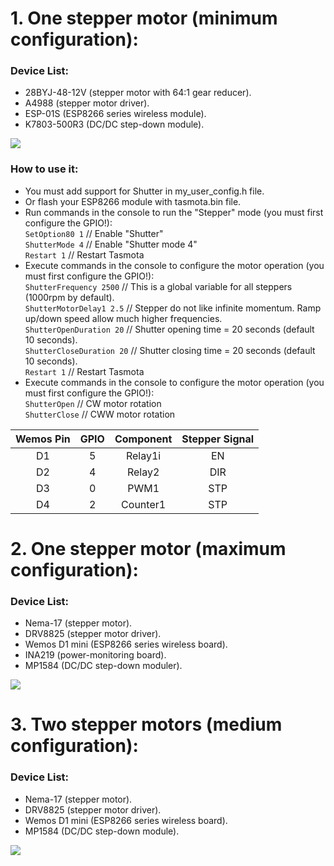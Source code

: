 # 1. One stepper motor (minimum configuration):  
### Device List:  
 - 28BYJ-48-12V (stepper motor with 64:1 gear reducer).  
 - A4988 (stepper motor driver).  
 - ESP-01S (ESP8266 series wireless module).  
 - K7803-500R3 (DC/DC step-down module).  

![](https://raw.githubusercontent.com/TrDA-hab/Projects/master/Stepper%20motor/4102.jpg)  

### How to use it:  
 - You must add support for Shutter in my_user_config.h file.
 - Or flash your ESP8266 module with tasmota.bin file.
 - Run commands in the console to run the "Stepper" mode (you must first configure the GPIO!):  
    `SetOption80 1`   // Enable "Shutter"   
    `ShutterMode 4`   // Enable "Shutter mode 4"  
    `Restart 1`   // Restart Tasmota  
  - Execute commands in the console to configure the motor operation (you must first configure the GPIO!):  
    `ShutterFrequency 2500`   // This is a global variable for all steppers (1000rpm by default).  
    `ShutterMotorDelay1 2.5`  // Stepper do not like infinite momentum. Ramp up/down speed allow much higher frequencies.  
    `ShutterOpenDuration 20`  // Shutter opening time = 20 seconds (default 10 seconds).  
    `ShutterCloseDuration 20` // Shutter closing time = 20 seconds (default 10 seconds).  
    `Restart 1`   // Restart Tasmota  
  - Execute commands in the console to configure the motor operation (you must first configure the GPIO!):      
    `ShutterOpen`   // CW motor rotation  
    `ShutterClose`  // CWW motor rotation 

Wemos Pin|GPIO|Component|Stepper Signal
:-:|:-:|:-:|:-:
D1|5|Relay1i|EN
D2|4|Relay2|DIR
D3|0|PWM1|STP
D4|2|Counter1|STP

# 2. One stepper motor (maximum configuration):
### Device List:
 - Nema-17 (stepper motor).
 - DRV8825 (stepper motor driver).
 - Wemos D1 mini (ESP8266 series wireless board).
 - INA219 (power-monitoring board).
 - MP1584 (DC/DC step-down moduler).

![](https://raw.githubusercontent.com/TrDA-hab/Projects/master/Stepper%20motor/4112.jpg)

# 3. Two stepper motors (medium configuration):
### Device List:
 - Nema-17 (stepper motor).
 - DRV8825 (stepper motor driver).
 - Wemos D1 mini (ESP8266 series wireless board).
 - MP1584 (DC/DC step-down module).
 
![](https://raw.githubusercontent.com/TrDA-hab/Projects/master/Stepper%20motor/4122.jpg)

